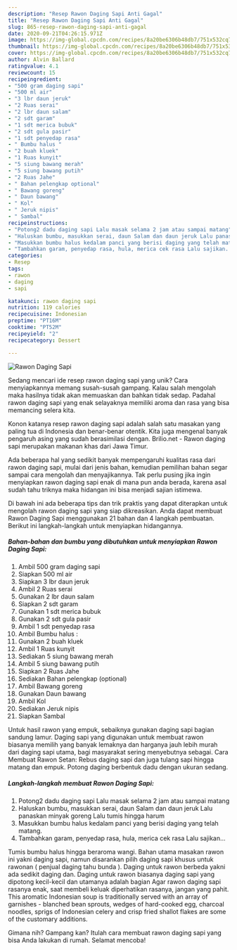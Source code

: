 ```yaml
---
description: "Resep Rawon Daging Sapi Anti Gagal"
title: "Resep Rawon Daging Sapi Anti Gagal"
slug: 865-resep-rawon-daging-sapi-anti-gagal
date: 2020-09-21T04:26:15.971Z
image: https://img-global.cpcdn.com/recipes/8a20be6306b48db7/751x532cq70/rawon-daging-sapi-foto-resep-utama.jpg
thumbnail: https://img-global.cpcdn.com/recipes/8a20be6306b48db7/751x532cq70/rawon-daging-sapi-foto-resep-utama.jpg
cover: https://img-global.cpcdn.com/recipes/8a20be6306b48db7/751x532cq70/rawon-daging-sapi-foto-resep-utama.jpg
author: Alvin Ballard
ratingvalue: 4.1
reviewcount: 15
recipeingredient:
- "500 gram daging sapi"
- "500 ml air"
- "3 lbr daun jeruk"
- "2 Ruas serai"
- "2 lbr daun salam"
- "2 sdt garam"
- "1 sdt merica bubuk"
- "2 sdt gula pasir"
- "1 sdt penyedap rasa"
- " Bumbu halus "
- "2 buah kluek"
- "1 Ruas kunyit"
- "5 siung bawang merah"
- "5 siung bawang putih"
- "2 Ruas Jahe"
- " Bahan pelengkap optional"
- " Bawang goreng"
- " Daun bawang"
- " Kol"
- " Jeruk nipis"
- " Sambal"
recipeinstructions:
- "Potong2 dadu daging sapi Lalu masak selama 2 jam atau sampai matang"
- "Haluskan bumbu, masukkan serai, daun Salam dan daun jeruk Lalu panaskan minyak goreng Lalu tumis hingga harum"
- "Masukkan bumbu halus kedalam panci yang berisi daging yang telah matang."
- "Tambahkan garam, penyedap rasa, hula, merica cek rasa Lalu sajikan..."
categories:
- Resep
tags:
- rawon
- daging
- sapi

katakunci: rawon daging sapi 
nutrition: 119 calories
recipecuisine: Indonesian
preptime: "PT16M"
cooktime: "PT52M"
recipeyield: "2"
recipecategory: Dessert

---
```



![Rawon Daging Sapi](https://img-global.cpcdn.com/recipes/8a20be6306b48db7/751x532cq70/rawon-daging-sapi-foto-resep-utama.jpg)

Sedang mencari ide resep rawon daging sapi yang unik? Cara menyiapkannya memang susah-susah gampang. Kalau salah mengolah maka hasilnya tidak akan memuaskan dan bahkan tidak sedap. Padahal rawon daging sapi yang enak selayaknya memiliki aroma dan rasa yang bisa memancing selera kita.

Konon katanya resep rawon daging sapi adalah salah satu masakan yang paling tua di Indonesia dan benar-benar otentik. Kita juga mengenal banyak pengaruh asing yang sudah berasimilasi dengan. Brilio.net - Rawon daging sapi merupakan makanan khas dari Jawa Timur.

Ada beberapa hal yang sedikit banyak mempengaruhi kualitas rasa dari rawon daging sapi, mulai dari jenis bahan, kemudian pemilihan bahan segar sampai cara mengolah dan menyajikannya. Tak perlu pusing jika ingin menyiapkan rawon daging sapi enak di mana pun anda berada, karena asal sudah tahu triknya maka hidangan ini bisa menjadi sajian istimewa.


Di bawah ini ada beberapa tips dan trik praktis yang dapat diterapkan untuk mengolah rawon daging sapi yang siap dikreasikan. Anda dapat membuat Rawon Daging Sapi menggunakan 21 bahan dan 4 langkah pembuatan. Berikut ini langkah-langkah untuk menyiapkan hidangannya.

<!--inarticleads1-->

##### Bahan-bahan dan bumbu yang dibutuhkan untuk menyiapkan Rawon Daging Sapi:

1. Ambil 500 gram daging sapi
1. Siapkan 500 ml air
1. Siapkan 3 lbr daun jeruk
1. Ambil 2 Ruas serai
1. Gunakan 2 lbr daun salam
1. Siapkan 2 sdt garam
1. Gunakan 1 sdt merica bubuk
1. Gunakan 2 sdt gula pasir
1. Ambil 1 sdt penyedap rasa
1. Ambil  Bumbu halus :
1. Gunakan 2 buah kluek
1. Ambil 1 Ruas kunyit
1. Sediakan 5 siung bawang merah
1. Ambil 5 siung bawang putih
1. Siapkan 2 Ruas Jahe
1. Sediakan  Bahan pelengkap (optional)
1. Ambil  Bawang goreng
1. Gunakan  Daun bawang
1. Ambil  Kol
1. Sediakan  Jeruk nipis
1. Siapkan  Sambal


Untuk hasil rawon yang empuk, sebaiknya gunakan daging sapi bagian sandung lamur. Daging sapi yang digunakan untuk membuat rawon biasanya memilih yang banyak lemaknya dan harganya jauh lebih murah dari daging sapi utama, bagi masyarakat sering menyebutnya sebagai. Cara Membuat Rawon Setan: Rebus daging sapi dan juga tulang sapi hingga matang dan empuk. Potong daging berbentuk dadu dengan ukuran sedang. 

<!--inarticleads2-->

##### Langkah-langkah membuat Rawon Daging Sapi:

1. Potong2 dadu daging sapi Lalu masak selama 2 jam atau sampai matang
1. Haluskan bumbu, masukkan serai, daun Salam dan daun jeruk Lalu panaskan minyak goreng Lalu tumis hingga harum
1. Masukkan bumbu halus kedalam panci yang berisi daging yang telah matang.
1. Tambahkan garam, penyedap rasa, hula, merica cek rasa Lalu sajikan...


Tumis bumbu halus hingga beraroma wangi. Bahan utama masakan rawon ini yakni daging sapi, namun disarankan pilih daging sapi khusus untuk rawonan ( penjual daging tahu bunda ). Daging untuk rawon berbeda yakni ada sedikit daging dan. Daging untuk rawon biasanya daging sapi yang dipotong kecil-kecil dan utamanya adalah bagian Agar rawon daging sapi rasanya enak, saat membeli keluak diperhatikan rasanya, jangan yang pahit. This aromatic Indonesian soup is traditionally served with an array of garnishes - blanched bean sprouts, wedges of hard-cooked egg, charcoal noodles, sprigs of Indonesian celery and crisp fried shallot flakes are some of the customary additions. 

Gimana nih? Gampang kan? Itulah cara membuat rawon daging sapi yang bisa Anda lakukan di rumah. Selamat mencoba!
